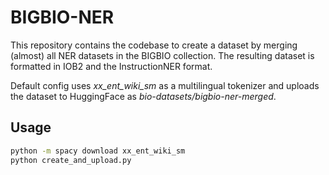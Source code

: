 # BIGBIO-NER

This repository contains the codebase to create a dataset by merging (almost) all NER datasets in the BIGBIO collection. The resulting dataset is formatted in IOB2 and the InstructionNER format.

Default config uses _xx_ent_wiki_sm_ as a multilingual tokenizer and uploads the dataset to HuggingFace as _bio-datasets/bigbio-ner-merged_.

## Usage

```bash
python -m spacy download xx_ent_wiki_sm
python create_and_upload.py
```
